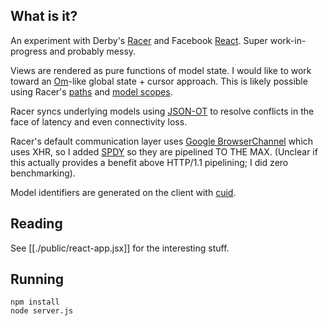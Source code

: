 What is it?
-----------

An experiment with Derby's [Racer](http://derbyjs.com/#models) and Facebook
[React](http://facebook.github.io/react/docs/two-way-binding-helpers.html).
Super work-in-progress and probably messy.

Views are rendered as pure functions of model state.  I would like to work toward an [Om](https://github.com/swannodette/om)-like global state + cursor approach.  This is likely possible using Racer's [paths](http://derbyjs.com/#paths) and [model scopes](http://derbyjs.com/#scoped_models).

Racer syncs underlying models using [JSON-OT](https://github.com/share/ottypes/wiki/JSON-operations) to resolve conflicts in the face of latency and even connectivity loss.

Racer's default communication layer uses [Google BrowserChannel](http://closure-library.googlecode.com/svn-history/r144/docs/closure_goog_net_browserchannel.js.html) which uses XHR, so I added [SPDY](http://en.wikipedia.org/wiki/SPDY) so they are pipelined TO THE MAX.  (Unclear if this actually provides a benefit above HTTP/1.1 pipelining; I did zero benchmarking).

Model identifiers are generated on the client with [cuid](https://github.com/dilvie/cuid).

Reading
-------

See [[./public/react-app.jsx]] for the interesting stuff.

Running
-------

```
npm install
node server.js
```

